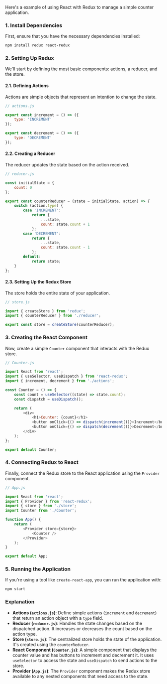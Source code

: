 Here's a example of using React with Redux to manage a simple counter application.

### **1. Install Dependencies**

First, ensure that you have the necessary dependencies installed:

```bash
npm install redux react-redux
```

### **2. Setting Up Redux**

We'll start by defining the most basic components: actions, a reducer, and the store.

#### **2.1. Defining Actions**

Actions are simple objects that represent an intention to change the state.

```javascript
// actions.js

export const increment = () => ({
    type: 'INCREMENT'
});

export const decrement = () => ({
    type: 'DECREMENT'
});
```

#### **2.2. Creating a Reducer**

The reducer updates the state based on the action received.

```javascript
// reducer.js

const initialState = {
    count: 0
};

export const counterReducer = (state = initialState, action) => {
    switch (action.type) {
        case 'INCREMENT':
            return {
                ...state,
                count: state.count + 1
            };
        case 'DECREMENT':
            return {
                ...state,
                count: state.count - 1
            };
        default:
            return state;
    }
};
```

#### **2.3. Setting Up the Redux Store**

The store holds the entire state of your application.

```javascript
// store.js

import { createStore } from 'redux';
import { counterReducer } from './reducer';

export const store = createStore(counterReducer);
```

### **3. Creating the React Component**

Now, create a simple `Counter` component that interacts with the Redux store.

```javascript
// Counter.js

import React from 'react';
import { useSelector, useDispatch } from 'react-redux';
import { increment, decrement } from './actions';

const Counter = () => {
    const count = useSelector((state) => state.count);
    const dispatch = useDispatch();

    return (
        <div>
            <h1>Counter: {count}</h1>
            <button onClick={() => dispatch(increment())}>Increment</button>
            <button onClick={() => dispatch(decrement())}>Decrement</button>
        </div>
    );
};

export default Counter;
```

### **4. Connecting Redux to React**

Finally, connect the Redux store to the React application using the `Provider` component.

```javascript
// App.js

import React from 'react';
import { Provider } from 'react-redux';
import { store } from './store';
import Counter from './Counter';

function App() {
    return (
        <Provider store={store}>
            <Counter />
        </Provider>
    );
}

export default App;
```

### **5. Running the Application**

If you're using a tool like `create-react-app`, you can run the application with:

```bash
npm start
```

### **Explanation**

- **Actions (`actions.js`)**: Define simple actions (`increment` and `decrement`) that return an action object with a `type` field.
- **Reducer (`reducer.js`)**: Handles the state changes based on the dispatched action. It increases or decreases the count based on the action type.
- **Store (`store.js`)**: The centralized store holds the state of the application. It's created using the `counterReducer`.
- **React Component (`Counter.js`)**: A simple component that displays the counter value and has buttons to increment and decrement it. It uses `useSelector` to access the state and `useDispatch` to send actions to the store.
- **Provider (`App.js`)**: The `Provider` component makes the Redux store available to any nested components that need access to the state.
